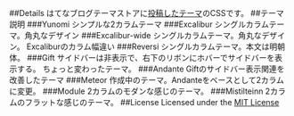 ##Details
はてなブログテーマストアに[投稿したテーマ](http://blog.hatena.ne.jp/-/store/theme/-/author/platism)のCSSです。
##テーマ説明
###Yunomi
シンプルな2カラムテーマ
###Excalibur
シングルカラムテーマ。角丸なデザイン
###Excalibur-wide
シングルカラムテーマ。角丸なデザイン。
Excaliburのカラム幅違い
###Reversi
シングルカラムテーマ。本文は明朝体。
###Gift
サイドバーは非表示で、右下のリボンにホバーでサイドバーを表示する。
ちょっと変わったテーマ。
###Andante
Giftのサイドバー表示関連を改善したテーマ
###Meteor
作成中のテーマ。Andanteをベースとして2カラムに変更。
###Module
2カラムのモダンな感じのテーマ。
###Mistilteinn
2カラムのフラットな感じのテーマ。
##License
Licensed under the [MIT License](http://opensource.org/licenses/mit-license.php)